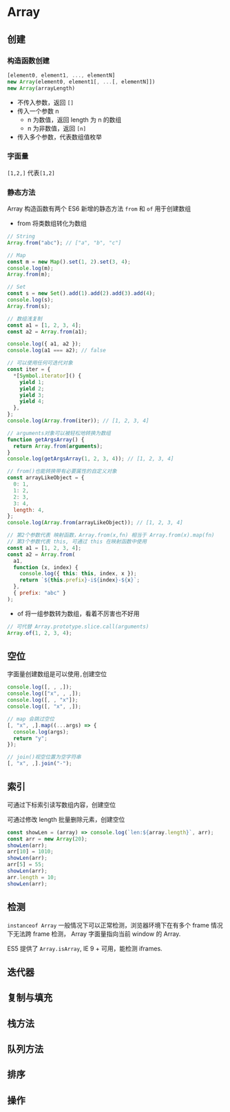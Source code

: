 # Array

## 创建

### 构造函数创建

```javascript
[element0, element1, ..., elementN]
new Array(element0, element1[, ...[, elementN]])
new Array(arrayLength)
```

- 不传入参数，返回 `[]`
- 传入一个参数 n
  - n 为数值，返回 length 为 n 的数组
  - n 为非数值，返回 `[n]`
- 传入多个参数，代表数组值枚举

### 字面量

`[1,2,]` 代表`[1,2]`

### 静态方法

Array 构造函数有两个 ES6 新增的静态方法 `from` 和 `of` 用于创建数组

- from 将类数组转化为数组

```js
// String
Array.from("abc"); // ["a", "b", "c"]
```

```js
// Map
const m = new Map().set(1, 2).set(3, 4);
console.log(m);
Array.from(m);
```

```js
// Set
const s = new Set().add(1).add(2).add(3).add(4);
console.log(s);
Array.from(s);
```

```js
// 数组浅复制
const a1 = [1, 2, 3, 4];
const a2 = Array.from(a1);

console.log({ a1, a2 });
console.log(a1 === a2); // false
```

```js
// 可以使用任何可迭代对象
const iter = {
  *[Symbol.iterator]() {
    yield 1;
    yield 2;
    yield 3;
    yield 4;
  },
};
console.log(Array.from(iter)); // [1, 2, 3, 4]

// arguments对象可以被轻松地转换为数组
function getArgsArray() {
  return Array.from(arguments);
}
console.log(getArgsArray(1, 2, 3, 4)); // [1, 2, 3, 4]

// from()也能转换带有必要属性的自定义对象
const arrayLikeObject = {
  0: 1,
  1: 2,
  2: 3,
  3: 4,
  length: 4,
};
console.log(Array.from(arrayLikeObject)); // [1, 2, 3, 4]
```

```js
// 第2个参数代表 映射函数，Array.from(x,fn) 相当于 Array.from(x).map(fn)
// 第3个参数代表 this, 可通过 this 在映射函数中使用
const a1 = [1, 2, 3, 4];
const a2 = Array.from(
  a1,
  function (x, index) {
    console.log({ this: this, index, x });
    return `${this.prefix}-i${index}-${x}`;
  },
  { prefix: "abc" }
);
```

- of 将一组参数转为数组，看着不厉害也不好用

```js
// 可代替 Array.prototype.slice.call(arguments)
Array.of(1, 2, 3, 4);
```

## 空位

字面量创建数组是可以使用`,`创建空位

```js
console.log([, , ,]);
console.log(["x", , ,]);
console.log([, , "x"]);
console.log([, "x", ,]);
```

```js
// map 会跳过空位
[, "x", ,].map((...args) => {
  console.log(args);
  return "y";
});
```

```js
// join()视空位置为空字符串
[, "x", ,].join("-");
```

## 索引

可通过下标索引读写数组内容，创建空位

可通过修改 length 批量删除元素，创建空位

```js
const showLen = (array) => console.log(`len:${array.length}`, arr);
const arr = new Array(20);
showLen(arr);
arr[10] = 1010;
showLen(arr);
arr[5] = 55;
showLen(arr);
arr.length = 10;
showLen(arr);
```

## 检测

`instanceof Array` 一般情况下可以正常检测，浏览器环境下在有多个 frame 情况下无法跨 frame 检测， Array 字面量指向当前 window 的 Array.

ES5 提供了 `Array.isArray`, IE 9 + 可用，能检测 iframes.

## 迭代器

## 复制与填充

## 栈方法

## 队列方法

## 排序

## 操作
